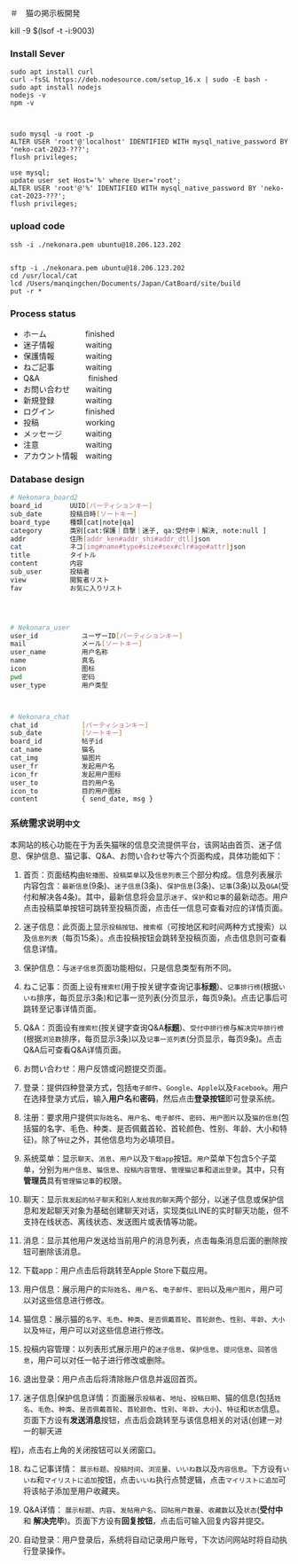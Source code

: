 ＃　猫の掲示板開発

kill -9 $(lsof -t -i:9003)


### Install Sever
```
sudo apt install curl
curl -fsSL https://deb.nodesource.com/setup_16.x | sudo -E bash -
sudo apt install nodejs
nodejs -v
npm -v



sudo mysql -u root -p
ALTER USER 'root'@'localhost' IDENTIFIED WITH mysql_native_password BY 'neko-cat-2023-???';
flush privileges;

use mysql;
update user set Host='%' where User='root';
ALTER USER 'root'@'%' IDENTIFIED WITH mysql_native_password BY 'neko-cat-2023-???';
flush privileges;

```


### upload code
```
ssh -i ./nekonara.pem ubuntu@18.206.123.202


sftp -i ./nekonara.pem ubuntu@18.206.123.202
cd /usr/local/cat
lcd /Users/manqingchen/Documents/Japan/CatBoard/site/build
put -r *
```

### Process status
- ホーム　　　　　finished
- 迷子情報　　　　waiting   　　
- 保護情報　　　　waiting
- ねご記事　　　　waiting
- Q&A　　　　　　 finished
- お問い合わせ　　waiting
- 新規登録　　　　waiting
- ログイン　　　　finished
- 投稿　　　　　　working
- メッセージ　　　waiting
- 注意　　　　　　waiting
- アカウント情報　waiting



### Database design

```bash
# Nekonara_board2
board_id       UUID[パーティションキー]
sub_date       投稿日時[ソートキー]
board_type     種類[cat|note|qa]
category       类别[cat:保護｜目撃｜迷子, qa:受付中｜解決, note:null ]
addr           住所[addr_ken#addr_shi#addr_dtl]json
cat            ネコ[img#name#type#size#sex#clr#age#attr]json
title          タイトル
content        内容
sub_user       投稿者
view           閲覧者リスト
fav            お気に入りリスト




# Nekonara_user
user_id           ユーザーID[パーティションキー]
mail              メール[ソートキー]
user_name         用户名称
name              真名
icon              图标
pwd               密码
user_type         用户类型



# Nekonara_chat
chat_id           [パーティションキー]
sub_date          [ソートキー]
board_id          帖子id
cat_name          猫名
cat_img           猫图片
user_fr           发起用户名
icon_fr           发起用户图标
user_to           目的用户名
icon_to           目的用户图标
content           { send_date, msg }
```



### 系统需求说明`中文`

本网站的核心功能在于为丢失猫咪的信息交流提供平台，该网站由首页、迷子信息、保护信息、猫记事、Q&A、お問い合わせ等六个页面构成，具体功能如下：

1. 首页：页面结构由`轮播图`、`投稿菜单`以及`信息列表`三个部分构成。信息列表展示内容包含：`最新信息`(9条)、`迷子信息`(3条)、`保护信息`(3条)、`记事`(3条)以及`Q&A`(受付和解决各4条)。其中，最新信息将会显示`迷子`、`保护`和`记事`的最新动态。用户点击投稿菜单按钮可跳转至投稿页面，点击任一信息可查看对应的详情页面。

2. 迷子信息：此页面上显示`投稿按钮`、`搜索框`（可按地区和时间两种方式搜索）以及`信息列表`（每页15条）。点击投稿按钮会跳转至投稿页面，点击信息则可查看信息详情。

3. 保护信息：与`迷子信息`页面功能相似，只是信息类型有所不同。

4. ねこ记事：页面上设有`搜索栏`(用于按关键字查询记事**标题**)、`记事排行榜`(根据`いいね`排序，每页显示3条)和记事一览列表(分页显示，每页9条)。点击记事后可跳转至记事详情页面。

5. Q&A：页面设有`搜索栏`(按关键字查询Q&A**标题**)、`受付中排行榜`与`解决完毕排行榜`(根据`浏览数`排序，每页显示3条)以及`记事一览列表`(分页显示，每页9条)。点击Q&A后可查看Q&A详情页面。

6. お問い合わせ：用户反馈或问题提交页面。

7. 登录：提供四种登录方式，包括`电子邮件`、`Google`、`Apple`以及`Facebook`。用户在选择登录方式后，输入**用户名**和**密码**，然后点击**登录按钮**即可登录系统。

8. 注册：要求用户提供`实际姓名`、`用户名`、`电子邮件`、`密码`、`用户图片`以及`猫的信息`(包括猫的名字、毛色、种类、是否佩戴首轮、首轮颜色、性别、年龄、大小和特征)。除了`特征`之外，其他信息均为必填项目。

9. 系统菜单：显示`聊天`、`消息`、`用户`以及`下载app`按钮。`用户`菜单下包含5个子菜单，分别为`用户信息`、`猫信息`、`投稿内容管理`、`管理猫记事`和`退出登录`。其中，只有**管理员**具有`管理猫记事`的权限。

10. 聊天：显示`我发起的帖子聊天`和`别人发给我的聊天`两个部分，以迷子信息或保护信息和发起聊天对象为基础创建聊天对话，实现类似LINE的实时聊天功能，但不支持在线状态、离线状态、发送图片或表情等功能。

11. 消息：显示其他用户发送给当前用户的消息列表，点击每条消息后面的删除按钮可删除该消息。

12. 下载app：用户点击后将跳转至Apple Store下载应用。

13. 用户信息：展示用户的`实际姓名`、`用户名`、`电子邮件`、`密码`以及`用户图片`，用户可以对这些信息进行修改。

14. 猫信息：展示猫的`名字`、`毛色`、`种类`、`是否佩戴首轮`、`首轮颜色`、`性别`、`年龄`、`大小`以及`特征`，用户可以对这些信息进行修改。

15. 投稿内容管理：以列表形式展示用户的`迷子信息`、`保护信息`、`提问信息`、`回答信息`，用户可以对任一帖子进行修改或删除。

16. 退出登录：用户点击后将清除账户信息并返回首页。

17. 迷子信息|保护信息详情：页面展示`投稿者`、`地址`、`投稿日期`、猫的信息(包括`姓名`、`毛色`、`种类`、`是否佩戴首轮`、`首轮颜色`、`性别`、`年龄`、`大小`)、`特征`和`状态`信息。页面下方设有**发送消息**按钮，点击后会跳转至与该信息相关的对话(创建一对一的聊天进

程)，点击右上角的关闭按钮可以关闭窗口。

18. ねこ记事详情： `展示标题`、`投稿时间`、`浏览量`、`いいね数`以及`内容信息`。下方设有`いいね`和`マイリストに追加`按钮，点击`いいね`执行点赞逻辑，点击`マイリストに追加`可将该帖子添加至用户收藏夹。

19. Q&A详情： `展示标题`、`内容`、`发帖用户名`、`回帖用户数量`、`收藏数`以及`状态`(**受付中** 和 **解决完毕**)。页面下方设有**回复按钮**，点击后可输入回复内容并提交。

20. 自动登录：用户登录后，系统将自动记录用户账号，下次访问网站时将自动执行登录操作。